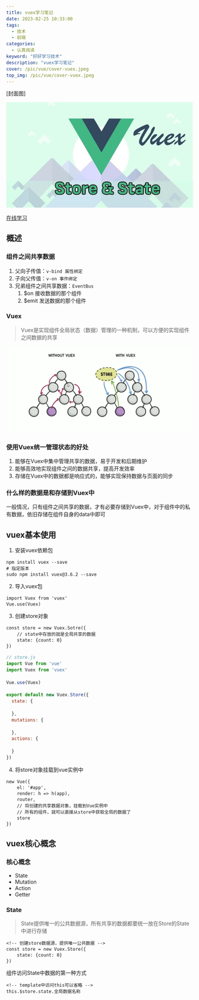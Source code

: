 ```yaml
---
title: vuex学习笔记
date: 2023-02-25 10:33:00
tags: 
  - 技术
  - 前端
categories: 
  - 认真阅读
keyword: "好好学习技术"
description: "vuex学习笔记"
cover: /pic/vue/cover-vuex.jpeg
top_img: /pic/vue/cover-vuex.jpeg
---
```


[封面图]

![封面图](../pic/vue/cover-vuex.jpeg)

[在线学习](..//pic/vue/cover-vuex.jpeg)

## 概述

### 组件之间共享数据

1. 父向子传值：`v-bind 属性绑定`
2. 子向父传值：`v-on 事件绑定`
3. 兄弟组件之间共享数据：`EventBus`
   1. $on  接收数据的那个组件
   2. $emit 发送数据的那个组件

### Vuex
> Vuex是实现组件全局状态（数据）管理的一种机制，可以方便的实现组件之间数据的共享

![](../pic/vue/vuex.png)

### 使用Vuex统一管理状态的好处

1. 能够在Vuex中集中管理共享的数据，易于开发和后期维护
2. 能够高效地实现组件之间的数据共享，提高开发效率
3. 存储在Vuex中的数据都是响应式的，能够实现保持数据与页面的同步


### 什么样的数据是和存储到Vuex中

一般情况，只有组件之间共享的数据，才有必要存储到Vuex中，对于组件中的私有数据，依旧存储在组件自身的data中即可

## vuex基本使用

1. 安装vuex依赖包

```shell
npm install vuex --save
# 指定版本
sudo npm install vuex@3.6.2 --save
```

2. 导入vuex包

```vue
import Vuex from 'vuex'
Vue.use(Vuex)
```

3. 创建store对象

```vue
const store = new Vuex.Sotre({
    // state中存放的就是全局共享的数据
    state: {count: 0}
})
```

```js
// store.js
import Vue from 'vue'
import Vuex from 'vuex'

Vue.use(Vuex)

export default new Vuex.Store({
  state: {

  },
  mutations: {

  },
  actions: {

  }
})
```

4. 将store对象挂载到vue实例中

```vue
new Vue({
    el: '#app',
    render: h => h(app),
    router,
    // 将创建的共享数据对象，挂载到Vue实例中
    // 所有的组件，就可以直接从store中获取全局的数据了
    store
})
```

## vuex核心概念

### 核心概念
* State
* Mutation
* Action
* Getter

### State
> State提供唯一的公共数据源，所有共享的数据都要统一放在Store的State中进行存储

```vue
<!-- 创建store数据源，提供唯一公共数据 -->
const store = new Vuex.Store({
    state: {count: 0}
})
```

组件访问State中数据的第一种方式

```vue
<!-- template中访问this可以省略 -->
this.$store.state.全局数据名称
```